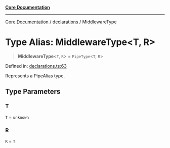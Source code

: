 [**Core Documentation**](../../README.md)

***

[Core Documentation](../../README.md) / [declarations](../README.md) / MiddlewareType

# Type Alias: MiddlewareType\<T, R\>

> **MiddlewareType**\<`T`, `R`\> = `PipeType`\<`T`, `R`\>

Defined in: [declarations.ts:63](https://github.com/stonemjs/core/blob/3581a30de158e951ead319c3cc6abead0be9639f/src/declarations.ts#L63)

Represents a PipeAlias type.

## Type Parameters

### T

`T` = `unknown`

### R

`R` = `T`
